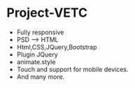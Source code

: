 # Project-VETC
- Fully responsive  
- PSD --> HTML  
- Html,CSS,JQuery,Bootstrap  
- Plugin JQuery
- animate.style 
- Touch and support for mobile devices.  
- And many more.  
